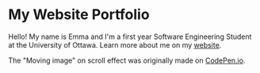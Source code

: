 # My Website Portfolio

Hello! My name is Emma and I'm a first year Software Engineering Student at the University of Ottawa.
Learn more about me on my [website](https://emma-t.github.io/Website/).

The "Moving image" on scroll effect was originally made on [CodePen.io](https://codepen.io/josephwong2004/pen/wvKPGEO).
